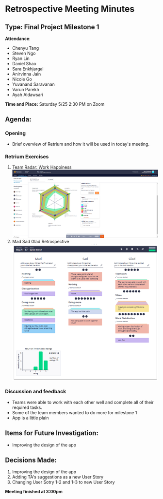 # Retrospective Meeting Minutes
## Type: Final Project Milestone 1 
**Attendance**: 
- Chenyu Tang
- Steven Ngo
- Ryan Lin
- Daniel Shao
- Sara Enkhjargal
- Anirvinna Jain
- Nicole Go
- Yuvanand Saravanan
- Varun Parekh
- Ayah Aldawsari

**Time and Place:**
Saturday 5/25 2:30 PM on Zoom

## Agenda:
### Opening
- Brief overview of Retrium and how it will be used in today's meeting.
  
### Retrium Exercises
1. Team Radar: Work Happiness
![WH1](image/Retro1_WH.PNG)
2. Mad Sad Glad Retrospective
![MSG1](image/Retro1_MSG.jpg)

### Discussion and feedback
- Teams were able to work with each other well and complete all of their required tasks. 
- Some of the team members wanted to do more for milestone 1
- App is a little plain
  
## Items for Future Investigation:
- Improving the design of the app

## Decisions Made:
1. Improving the design of the app
2. Adding TA's suggestions as a new User Story
3. Changing User Sotry 1-2 and 1-3 to new User Story


**Meeting finished at 3:00pm**
